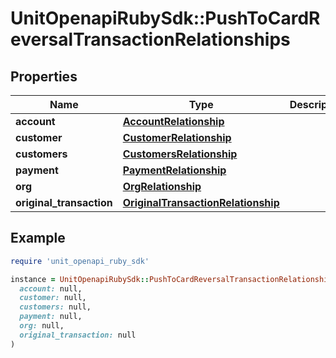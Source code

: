 # UnitOpenapiRubySdk::PushToCardReversalTransactionRelationships

## Properties

| Name | Type | Description | Notes |
| ---- | ---- | ----------- | ----- |
| **account** | [**AccountRelationship**](AccountRelationship.md) |  |  |
| **customer** | [**CustomerRelationship**](CustomerRelationship.md) |  | [optional] |
| **customers** | [**CustomersRelationship**](CustomersRelationship.md) |  | [optional] |
| **payment** | [**PaymentRelationship**](PaymentRelationship.md) |  | [optional] |
| **org** | [**OrgRelationship**](OrgRelationship.md) |  |  |
| **original_transaction** | [**OriginalTransactionRelationship**](OriginalTransactionRelationship.md) |  |  |

## Example

```ruby
require 'unit_openapi_ruby_sdk'

instance = UnitOpenapiRubySdk::PushToCardReversalTransactionRelationships.new(
  account: null,
  customer: null,
  customers: null,
  payment: null,
  org: null,
  original_transaction: null
)
```

